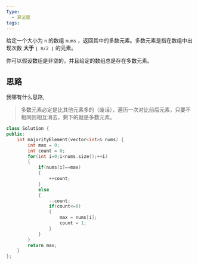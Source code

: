 ```yaml
---
Type:
  - 算法题
tags:
---
```

给定一个大小为 `n` 的数组 `nums` ，返回其中的多数元素。多数元素是指在数组中出现次数 **大于** `⌊ n/2 ⌋` 的元素。

你可以假设数组是非空的，并且给定的数组总是存在多数元素。

## 思路

我哪有什么思路, 

>多数元素必定是比其他元素多的（废话），遍历一次对比前后元素，只要不相同则相互消去，剩下的就是多数元素。

```cpp
class Solution {
public:
    int majorityElement(vector<int>& nums) {
        int max = 0;
        int count = 0;
        for(int i=0;i<nums.size();++i)
        {
            if(nums[i]==max)
            {
                ++count;
            }
            else
            {
                --count;
                if(count<=0)
                {
                    max = nums[i];
                    count = 1;
                }
            }
        }
        return max;
    }
};
```
